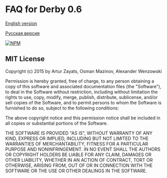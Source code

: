 FAQ for Derby 0.6
=================

[English version](https://github.com/derbyparty/derby-faq/tree/master/en)

[Русская версия](https://github.com/derbyparty/derby-faq/tree/master/ru)

[![NPM](https://nodei.co/npm/derby-faq.png?compact=true)](https://nodei.co/npm/derby-faq/)
## MIT License
Copyright (c) 2015 by Artur Zayats, Osman Mazinov, Alexander Wenzowski

Permission is hereby granted, free of charge, to any person obtaining a copy
of this software and associated documentation files (the "Software"), to deal
in the Software without restriction, including without limitation the rights
to use, copy, modify, merge, publish, distribute, sublicense, and/or sell
copies of the Software, and to permit persons to whom the Software is
furnished to do so, subject to the following conditions:

The above copyright notice and this permission notice shall be included in
all copies or substantial portions of the Software.

THE SOFTWARE IS PROVIDED "AS IS", WITHOUT WARRANTY OF ANY KIND, EXPRESS OR
IMPLIED, INCLUDING BUT NOT LIMITED TO THE WARRANTIES OF MERCHANTABILITY,
FITNESS FOR A PARTICULAR PURPOSE AND NONINFRINGEMENT. IN NO EVENT SHALL THE
AUTHORS OR COPYRIGHT HOLDERS BE LIABLE FOR ANY CLAIM, DAMAGES OR OTHER
LIABILITY, WHETHER IN AN ACTION OF CONTRACT, TORT OR OTHERWISE, ARISING FROM,
OUT OF OR IN CONNECTION WITH THE SOFTWARE OR THE USE OR OTHER DEALINGS IN
THE SOFTWARE.
